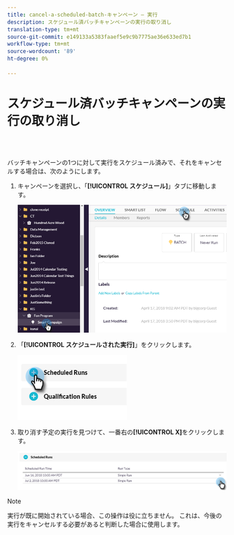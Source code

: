 ```yaml
---
title: cancel-a-scheduled-batch-キャンペーン — 実行
description: スケジュール済バッチキャンペーンの実行の取り消し
translation-type: tm+mt
source-git-commit: e149133a5383faaef5e9c9b7775ae36e633ed7b1
workflow-type: tm+mt
source-wordcount: '89'
ht-degree: 0%

---
```



# スケジュール済バッチキャンペーンの実行の取り消し

<br> 

バッチキャンペーンの1つに対して実行をスケジュール済みで、それをキャンセルする場合は、次のようにします。

1. キャンペーンを選択し、「**[!UICONTROL スケジュール]**」タブに移動します。

   ![イメージ1](/help/sky/assets/smart-campaigns/cancel-a-scheduled-batch-campaign-run/cancel-a-scheduled-batch-campaign-run-1.png)

1. 「**[!UICONTROL スケジュールされた実行]**」をクリックします。

   ![イメージ2](/help/sky/assets/smart-campaigns/cancel-a-scheduled-batch-campaign-run/cancel-a-scheduled-batch-campaign-run-2.png)

1. 取り消す予定の実行を見つけて、一番右の&#x200B;**[!UICONTROL X]**&#x200B;をクリックします。

   ![イメージ3](/help/sky/assets/smart-campaigns/cancel-a-scheduled-batch-campaign-run/cancel-a-scheduled-batch-campaign-run-3.png)

>[!NOTE]
>
>実行が既に開始されている場合、この操作は役に立ちません。 これは、今後の実行をキャンセルする必要があると判断した場合に使用します。
